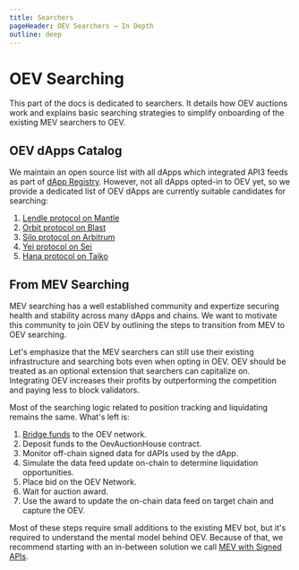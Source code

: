 ```yaml
---
title: Searchers
pageHeader: OEV Searchers → In Depth
outline: deep
---
```


<PageHeader/>

# OEV Searching

This part of the docs is dedicated to searchers. It details how OEV auctions
work and explains basic searching strategies to simplify onboarding of the
existing MEV searchers to OEV.

## OEV dApps Catalog

We maintain an open source list with all dApps which integrated API3 feeds as
part of [dApp Registry](https://github.com/api3dao/dapp-registry). However, not
all dApps opted-in to OEV yet, so we provide a dedicated list of OEV dApps are
currently suitable candidates for searching:

<!-- TODO: Make sure these are sorted alphabetically. -->

1. [Lendle protocol on Mantle](https://lendle.xyz/)
2. [Orbit protocol on Blast](https://orbitlending.io/)
3. [Silo protocol on Arbitrum](https://app.silo.finance/)
4. [Yei protocol on Sei](https://www.yei.finance/)
5. [Hana protocol on Taiko](https://www.hana.finance/)

## From MEV Searching

MEV searching has a well established community and expertize securing health and
stability across many dApps and chains. We want to motivate this community to
join OEV by outlining the steps to transition from MEV to OEV searching.

Let's emphasize that the MEV searchers can still use their existing
infrastructure and searching bots even when opting in OEV. OEV should be treated
as an optional extension that searchers can capitalize on. Integrating OEV
increases their profits by outperforming the competition and paying less to
block validators.

Most of the searching logic related to position tracking and liquidating remains
the same. What's left is:

1. [Bridge funds](/oev-searchers/in-depth/oev-network/#bridging-eth) to the OEV
   network.
2. Deposit funds to the OevAuctionHouse contract.
3. Monitor off-chain signed data for dAPIs used by the dApp.
4. Simulate the data feed update on-chain to determine liquidation
   opportunities.
5. Place bid on the OEV Network.
6. Wait for auction award.
7. Use the award to update the on-chain data feed on target chain and capture
   the OEV.

Most of these steps require small additions to the existing MEV bot, but it's
required to understand the mental model behind OEV. Because of that, we
recommend starting with an in-between solution we call
[MEV with Signed APIs](/oev-searchers/in-depth/mev-with-signed-apis).
